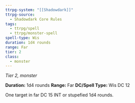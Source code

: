 ```yaml
---
ttrpg-system: "[[Shadowdark]]"
ttrpg-source:
  - Shadowdark Core Rules
tags:
  - ttrpg/spell
  - ttrpg/monster-spell
spell-type: Wis
duration: 1d4 rounds
range: Far
tier: 2
class:
  - monster
---
```

*Tier 2, monster*

**Duration:** 1d4 rounds
**Range:** Far
**DC/Spell Type:** Wis DC 12

One target in far DC 15 INT or stupefied 1d4 rounds.
